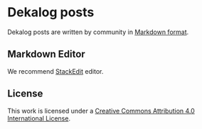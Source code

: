 # Dekalog posts

Dekalog posts are written by community in [Markdown format](http://commonmark.org).

## Markdown Editor

We recommend [StackEdit](https://stackedit.io) editor.

## License

This work is licensed under a [Creative Commons Attribution 4.0 International License](http://creativecommons.org/licenses/by/4.0/).
